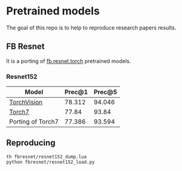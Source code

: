 # Pretrained models

The goal of this repo is to help to reproduce research papers results.

## FB Resnet

It is a porting of [fb.resnet.torch](https://github.com/facebook/fb.resnet.torch) pretrained models.

### Resnet152

Model | Prec@1 | Prec@5
--- | --- | ---
[TorchVision](https://github.com/pytorch/vision#models) | 78.312 | 94.046
[Torch7](https://github.com/facebook/fb.resnet.torch) | 77.84 | 93.84
Porting of Torch7 | 77.386 | 93.594

## Reproducing

```
th fbresnet/resnet152_dump.lua
python fbresnet/resnet152_load.py
```